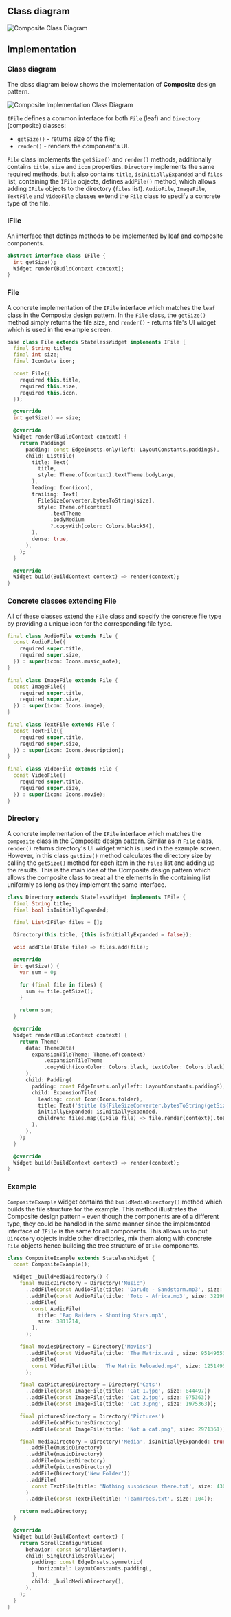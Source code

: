 ## Class diagram

![Composite Class Diagram](resource:assets/images/composite/composite.png)

## Implementation

### Class diagram

The class diagram below shows the implementation of **Composite** design pattern.

![Composite Implementation Class Diagram](resource:assets/images/composite/composite_implementation.png)

`IFile` defines a common interface for both `File` (leaf) and `Directory` (composite) classes:

- `getSize()` - returns size of the file;
- `render()` - renders the component's UI.

`File` class implements the `getSize()` and `render()` methods, additionally contains `title`, `size` and `icon` properties. `Directory` implements the same required methods, but it also contains `title`, `isInitiallyExpanded` and `files` list, containing the `IFile` objects, defines `addFile()` method, which allows adding `IFile` objects to the directory (`files` list). `AudioFile`, `ImageFile`, `TextFile` and `VideoFile` classes extend the `File` class to specify a concrete type of the file.

### IFile

An interface that defines methods to be implemented by leaf and composite components.

```dart
abstract interface class IFile {
  int getSize();
  Widget render(BuildContext context);
}
```

### File

A concrete implementation of the `IFile` interface which matches the `leaf` class in the Composite design pattern. In the `File` class, the `getSize()` method simply returns the file size, and `render()` - returns file's UI widget which is used in the example screen.

```dart
base class File extends StatelessWidget implements IFile {
  final String title;
  final int size;
  final IconData icon;

  const File({
    required this.title,
    required this.size,
    required this.icon,
  });

  @override
  int getSize() => size;

  @override
  Widget render(BuildContext context) {
    return Padding(
      padding: const EdgeInsets.only(left: LayoutConstants.paddingS),
      child: ListTile(
        title: Text(
          title,
          style: Theme.of(context).textTheme.bodyLarge,
        ),
        leading: Icon(icon),
        trailing: Text(
          FileSizeConverter.bytesToString(size),
          style: Theme.of(context)
              .textTheme
              .bodyMedium
              ?.copyWith(color: Colors.black54),
        ),
        dense: true,
      ),
    );
  }

  @override
  Widget build(BuildContext context) => render(context);
}
```

### Concrete classes extending File

All of these classes extend the `File` class and specify the concrete file type by providing a unique icon for the corresponding file type.

```dart
final class AudioFile extends File {
  const AudioFile({
    required super.title,
    required super.size,
  }) : super(icon: Icons.music_note);
}

final class ImageFile extends File {
  const ImageFile({
    required super.title,
    required super.size,
  }) : super(icon: Icons.image);
}

final class TextFile extends File {
  const TextFile({
    required super.title,
    required super.size,
  }) : super(icon: Icons.description);
}

final class VideoFile extends File {
  const VideoFile({
    required super.title,
    required super.size,
  }) : super(icon: Icons.movie);
}
```

### Directory

A concrete implementation of the `IFile` interface which matches the `composite` class in the Composite design pattern. Similar as in `File` class, `render()` returns directory's UI widget which is used in the example screen. However, in this class `getSize()` method calculates the directory size by calling the `getSize()` method for each item in the `files` list and adding up the results. This is the main idea of the Composite design pattern which allows the composite class to treat all the elements in the containing list uniformly as long as they implement the same interface.

```dart
class Directory extends StatelessWidget implements IFile {
  final String title;
  final bool isInitiallyExpanded;

  final List<IFile> files = [];

  Directory(this.title, {this.isInitiallyExpanded = false});

  void addFile(IFile file) => files.add(file);

  @override
  int getSize() {
    var sum = 0;

    for (final file in files) {
      sum += file.getSize();
    }

    return sum;
  }

  @override
  Widget render(BuildContext context) {
    return Theme(
      data: ThemeData(
        expansionTileTheme: Theme.of(context)
            .expansionTileTheme
            .copyWith(iconColor: Colors.black, textColor: Colors.black),
      ),
      child: Padding(
        padding: const EdgeInsets.only(left: LayoutConstants.paddingS),
        child: ExpansionTile(
          leading: const Icon(Icons.folder),
          title: Text('$title (${FileSizeConverter.bytesToString(getSize())})'),
          initiallyExpanded: isInitiallyExpanded,
          children: files.map((IFile file) => file.render(context)).toList(),
        ),
      ),
    );
  }

  @override
  Widget build(BuildContext context) => render(context);
}
```

### Example

`CompositeExample` widget contains the `buildMediaDirectory()` method which builds the file structure for the example. This method illustrates the Composite design pattern - even though the components are of a different type, they could be handled in the same manner since the implemented interface of `IFile` is the same for all components. This allows us to put `Directory` objects inside other directories, mix them along with concrete `File` objects hence building the tree structure of `IFile` components.

```dart
class CompositeExample extends StatelessWidget {
  const CompositeExample();

  Widget _buildMediaDirectory() {
    final musicDirectory = Directory('Music')
      ..addFile(const AudioFile(title: 'Darude - Sandstorm.mp3', size: 2612453))
      ..addFile(const AudioFile(title: 'Toto - Africa.mp3', size: 3219811))
      ..addFile(
        const AudioFile(
          title: 'Bag Raiders - Shooting Stars.mp3',
          size: 3811214,
        ),
      );

    final moviesDirectory = Directory('Movies')
      ..addFile(const VideoFile(title: 'The Matrix.avi', size: 951495532))
      ..addFile(
        const VideoFile(title: 'The Matrix Reloaded.mp4', size: 1251495532),
      );

    final catPicturesDirectory = Directory('Cats')
      ..addFile(const ImageFile(title: 'Cat 1.jpg', size: 844497))
      ..addFile(const ImageFile(title: 'Cat 2.jpg', size: 975363))
      ..addFile(const ImageFile(title: 'Cat 3.png', size: 1975363));

    final picturesDirectory = Directory('Pictures')
      ..addFile(catPicturesDirectory)
      ..addFile(const ImageFile(title: 'Not a cat.png', size: 2971361));

    final mediaDirectory = Directory('Media', isInitiallyExpanded: true)
      ..addFile(musicDirectory)
      ..addFile(musicDirectory)
      ..addFile(moviesDirectory)
      ..addFile(picturesDirectory)
      ..addFile(Directory('New Folder'))
      ..addFile(
        const TextFile(title: 'Nothing suspicious there.txt', size: 430791),
      )
      ..addFile(const TextFile(title: 'TeamTrees.txt', size: 104));

    return mediaDirectory;
  }

  @override
  Widget build(BuildContext context) {
    return ScrollConfiguration(
      behavior: const ScrollBehavior(),
      child: SingleChildScrollView(
        padding: const EdgeInsets.symmetric(
          horizontal: LayoutConstants.paddingL,
        ),
        child: _buildMediaDirectory(),
      ),
    );
  }
}
```
